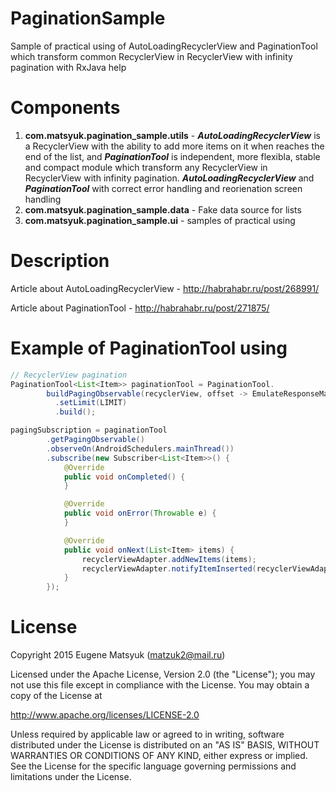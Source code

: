 # PaginationSample
Sample of practical using of AutoLoadingRecyclerView and PaginationTool which transform common RecyclerView in RecyclerView with infinity pagination with RxJava help 

# Components
1. <b>com.matsyuk.pagination_sample.utils</b> - <b><i>AutoLoadingRecyclerView</i></b> is a RecyclerView with the ability to add more items on it when reaches the end of the list, and <b><i>PaginationTool</i></b> is independent, more flexibla, stable and compact module which transform any RecyclerView in RecyclerView with infinity pagination. <b><i>AutoLoadingRecyclerView</i></b> and <b><i>PaginationTool</i></b> with correct error handling and reorienation screen handling
2. <b>com.matsyuk.pagination_sample.data</b> - Fake data source for lists
3. <b>com.matsyuk.pagination_sample.ui</b> - samples of practical using

# Description
Article about AutoLoadingRecyclerView - http://habrahabr.ru/post/268991/

Article about PaginationTool - http://habrahabr.ru/post/271875/

# Example of PaginationTool using
```java
// RecyclerView pagination
PaginationTool<List<Item>> paginationTool = PaginationTool.
        buildPagingObservable(recyclerView, offset -> EmulateResponseManager.getInstance().getEmulateResponse(offset, LIMIT))
          .setLimit(LIMIT)
          .build();

pagingSubscription = paginationTool
        .getPagingObservable()
        .observeOn(AndroidSchedulers.mainThread())
        .subscribe(new Subscriber<List<Item>>() {
            @Override
            public void onCompleted() {
            }

            @Override
            public void onError(Throwable e) {
            }

            @Override
            public void onNext(List<Item> items) {
                recyclerViewAdapter.addNewItems(items);
                recyclerViewAdapter.notifyItemInserted(recyclerViewAdapter.getItemCount() - items.size());
            }
        });
```

# License

 Copyright 2015 Eugene Matsyuk (matzuk2@mail.ru)
 
 Licensed under the Apache License, Version 2.0 (the "License"); you may not use this file except in
 compliance with the License. You may obtain a copy of the License at
 
 http://www.apache.org/licenses/LICENSE-2.0
 
 Unless required by applicable law or agreed to in writing, software distributed under the License is
 distributed on an "AS IS" BASIS, WITHOUT WARRANTIES OR CONDITIONS OF ANY KIND, either express or implied. See
 the License for the specific language governing permissions and limitations under the License.
